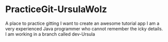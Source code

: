 # PracticeGit-UrsulaWolz
A place to practice gitting
I want to create an awesome tutorial app
I am a very experienced Java programmer who cannot remember the icky details.
I am working in a branch called dev-Ursula


